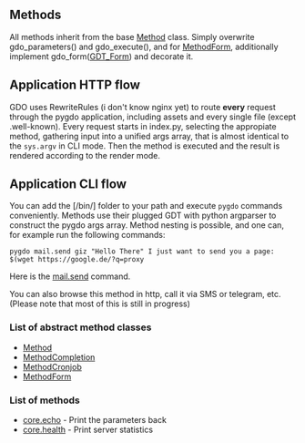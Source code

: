 ## Methods

All methods inherit from the base [Method](../gdo/base/Method.py) class.
Simply overwrite gdo_parameters() and gdo_execute(),
and for [MethodForm](../gdo/form/MethodForm.py),
additionally implement gdo_form([GDT_Form](../gdo/form/GDT_Form.py))
and decorate it.


## Application HTTP flow

GDO uses RewriteRules (i don't know nginx yet) to route **every** request through the pygdo application,
including assets and every single file (except .well-known).
Every request starts in index.py, selecting the appropiate method,
gathering input into a unified args array, that is almost identical to the `sys.argv` in CLI mode.
Then the method is executed and the result is rendered according to the render mode. 


## Application CLI flow

You can add the [/bin/] folder to your path and execute `pygdo` commands conveniently.
Methods use their plugged GDT with python argparser to construct the pygdo args array.
Method nesting is possible, and one can, for example run the following commands:

`pygdo mail.send giz "Hello There" I just want to send you a page: $(wget https://google.de/?q=proxy`

Here is the [mail.send](../gdo/mail/method/send.py) command.

You can also browse this method in http, call it via SMS or telegram, etc.
(Please note that most of this is still in progress)


### List of abstract method classes

- [Method](../gdo/base/Method.py)
- [MethodCompletion](../gdo/core/MethodCompletion.py)
- [MethodCronjob](../gdo/core/MethodCronjob.py)
- [MethodForm](../gdo/form/MethodForm.py)


### List of methods

 - [core.echo](../gdo/core/method/echo.py) - Print the parameters back
 - [core.health](../gdo/core/method/health.py) - Print server statistics
